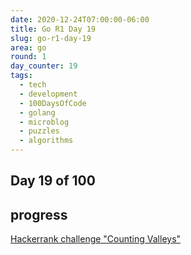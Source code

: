 ```yaml
---
date: 2020-12-24T07:00:00-06:00
title: Go R1 Day 19
slug: go-r1-day-19
area: go
round: 1
day_counter: 19
tags:
  - tech
  - development
  - 100DaysOfCode
  - golang
  - microblog
  - puzzles
  - algorithms
---
```


## Day 19 of 100

## progress

[Hackerrank challenge "Counting Valleys"](https://www.hackerrank.com/challenges/counting-valleys/problem)


